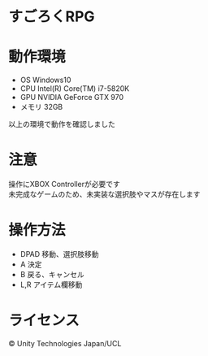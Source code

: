 # すごろくRPG

# 動作環境

- OS  	 Windows10  
- CPU 	 Intel(R) Core(TM) i7-5820K  
- GPU	 NVIDIA GeForce GTX 970  
- メモリ 32GB  
  
以上の環境で動作を確認しました  
  
  
# 注意
操作にXBOX Controllerが必要です  
未完成なゲームのため、未実装な選択肢やマスが存在します  
  

# 操作方法
- DPAD	移動、選択肢移動  
- A		決定  
- B		戻る、キャンセル  
- L,R	アイテム欄移動  
  
# ライセンス
© Unity Technologies Japan/UCL  
